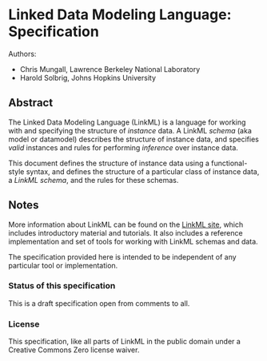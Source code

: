 # Linked Data Modeling Language: Specification

Authors:

 - Chris Mungall, Lawrence Berkeley National Laboratory 
 - Harold Solbrig, Johns Hopkins University

## Abstract

The Linked Data Modeling Language (LinkML) is a language for working with and specifying the structure of *instance* data. A LinkML *schema* (aka model or datamodel) describes the structure of instance data, and specifies *valid* instances and rules for performing *inference* over instance data.

This document defines the structure of instance data using a functional-style syntax, and defines the structure of a particular class of instance data, a *LinkML schema*, and the rules for these schemas.

## Notes

More information about LinkML can be found on the [LinkML site](https://linkml.io), which includes introductory material and tutorials. It also includes a reference implementation and set of tools for working with LinkML schemas and data.

The specification provided here is intended to be independent of any particular tool or implementation.

### Status of this specification

This is a draft specification open from comments to all.

### License

This specification, like all parts of LinkML in the public domain under a Creative Commons Zero license waiver.

